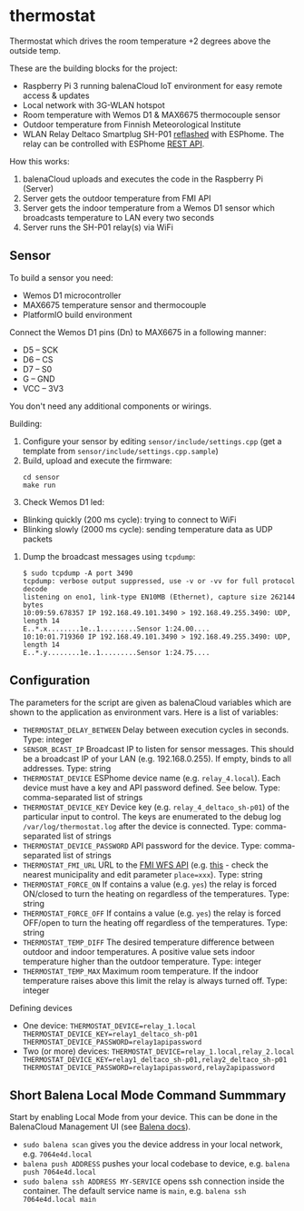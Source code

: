 # thermostat

Thermostat which drives the room temperature +2 degrees above the outside temp.

These are the building blocks for the project:
 * Raspberry Pi 3 running balenaCloud IoT environment for easy remote access & updates
 * Local network with 3G-WLAN hotspot
 * Room temperature with Wemos D1 & MAX6675 thermocouple sensor
 * Outdoor temperature from Finnish Meteorological Institute
 * WLAN Relay Deltaco Smartplug SH-P01 [reflashed](http://io.sivuduuni.biz/reflashing-deltaco-smartplug-sh-p01-to-work-with-home-assistant/) with ESPhome. The relay can be controlled with ESPhome [REST API](https://esphome.io/web-api/index.html#switch).

How this works:
 1. balenaCloud uploads and executes the code in the Raspberry Pi (Server)
 1. Server gets the outdoor temperature from FMI API
 1. Server gets the indoor temperature from a Wemos D1 sensor which broadcasts temperature to LAN every two seconds
 1. Server runs the SH-P01 relay(s) via WiFi

## Sensor

To build a sensor you need:
 * Wemos D1 microcontroller
 * MAX6675 temperature sensor and thermocouple
 * PlatformIO build environment

Connect the Wemos D1 pins (Dn) to MAX6675 in a following manner:
 * D5 – SCK
 * D6 – CS
 * D7 – S0
 * G – GND
 * VCC – 3V3

You don't need any additional components or wirings.

Building:
 1. Configure your sensor by editing `sensor/include/settings.cpp` (get a template from `sensor/include/settings.cpp.sample`)
 1. Build, upload and execute the firmware:
    ```
    cd sensor
    make run
    ```
 1. Check Wemos D1 led:
  * Blinking quickly (200 ms cycle): trying to connect to WiFi
  * Blinking slowly (2000 ms cycle): sending temperature data as UDP packets
 1. Dump the broadcast messages using `tcpdump`:
    ```
    $ sudo tcpdump -A port 3490
    tcpdump: verbose output suppressed, use -v or -vv for full protocol decode
    listening on eno1, link-type EN10MB (Ethernet), capture size 262144 bytes
    10:09:59.678357 IP 192.168.49.101.3490 > 192.168.49.255.3490: UDP, length 14
    E..*.x........1e..1.........Sensor 1:24.00....
    10:10:01.719360 IP 192.168.49.101.3490 > 192.168.49.255.3490: UDP, length 14
    E..*.y........1e..1.........Sensor 1:24.75....
    ```

## Configuration

The parameters for the script are given as balenaCloud variables which are shown to the
application as environment vars. Here is a list of variables:
 * `THERMOSTAT_DELAY_BETWEEN` Delay between execution cycles in seconds. Type: integer
 * `SENSOR_BCAST_IP` Broadcast IP to listen for sensor messages. This should be a
    broadcast IP of your LAN (e.g. 192.168.0.255). If empty, binds to all addresses.
    Type: string
 * `THERMOSTAT_DEVICE` ESPhome device name (e.g. `relay_4.local`). Each device must
   have a key and API password defined. See below. Type: comma-separated
   list of strings
 * `THERMOSTAT_DEVICE_KEY` Device key (e.g. `relay_4_deltaco_sh-p01`) of the
   particular input to control. The keys are enumerated to the debug
   log `/var/log/thermostat.log` after the device is connected. Type: comma-separated
   list of strings
 * `THERMOSTAT_DEVICE_PASSWORD` API password for the device. Type: comma-separated
   list of strings
 * `THERMOSTAT_FMI_URL` URL to the [FMI WFS API](https://en.ilmatieteenlaitos.fi/open-data-manual-fmi-wfs-services)
   (e.g. [this](http://opendata.fmi.fi/wfs?service=WFS&version=2.0.0&request=getFeature&storedquery_id=fmi::forecast::hirlam::surface::point::multipointcoverage&place=raseborg&parameters=Temperature) - check the nearest municipality and edit parameter `place=xxx`). Type: string
 * `THERMOSTAT_FORCE_ON` If contains a value (e.g. `yes`) the relay is forced
   ON/closed to turn the heating on regardless of the temperatures. Type: string
 * `THERMOSTAT_FORCE_OFF` If contains a value (e.g. `yes`) the relay is forced
   OFF/open to turn the heating off regardless of the temperatures. Type: string
 * `THERMOSTAT_TEMP_DIFF` The desired temperature difference between outdoor and
   indoor temperatures. A positive value sets indoor temperature higher than the
   outdoor temperature. Type: integer
 * `THERMOSTAT_TEMP_MAX` Maximum room temperature. If the indoor temperature raises
   above this limit the relay is always turned off. Type: integer

Defining devices

 * One device:
   `THERMOSTAT_DEVICE=relay_1.local THERMOSTAT_DEVICE_KEY=relay1_deltaco_sh-p01 THERMOSTAT_DEVICE_PASSWORD=relay1apipassword`
 * Two (or more) devices:
   `THERMOSTAT_DEVICE=relay_1.local,relay_2.local THERMOSTAT_DEVICE_KEY=relay1_deltaco_sh-p01,relay2_deltaco_sh-p01 THERMOSTAT_DEVICE_PASSWORD=relay1apipassword,relay2apipassword`

## Short Balena Local Mode Command Summmary

Start by enabling Local Mode from your device. This can be done in the BalenaCloud Management UI (see [Balena docs](https://www.balena.io/docs/learn/develop/local-mode/)).

 * `sudo balena scan` gives you the device address in your local network, e.g. `7064e4d.local`
 * `balena push ADDRESS` pushes your local codebase to device, e.g. `balena push 7064e4d.local`
 * `sudo balena ssh ADDRESS MY-SERVICE` opens ssh connection inside the container.
   The default service name is `main`, e.g. `balena ssh 7064e4d.local main`
